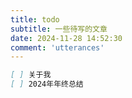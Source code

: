 ```yaml
---
title: todo
subtitle: 一些待写的文章
date: 2024-11-28 14:52:30
comment: 'utterances'
---
```

``` markdown
[ ] 关于我
[ ] 2024年年终总结
```
